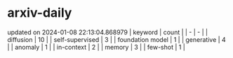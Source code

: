 # arxiv-daily
updated on 2024-01-08 22:13:04.868979
| keyword | count |
| - | - |
| diffusion | 10 |
| self-supervised | 3 |
| foundation model | 1 |
| generative | 4 |
| anomaly | 1 |
| in-context | 2 |
| memory | 3 |
| few-shot | 1 |
